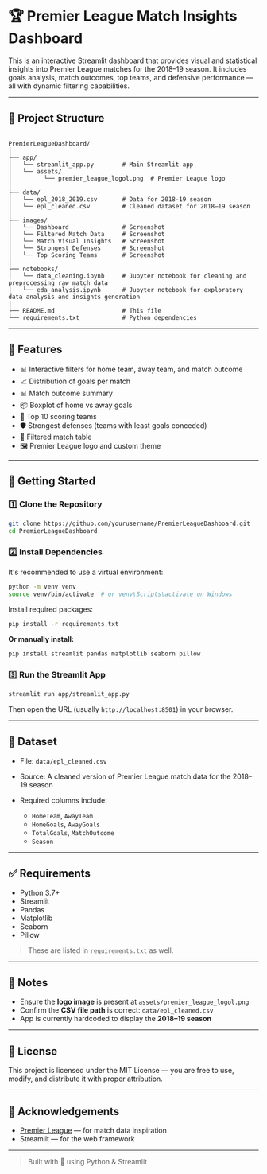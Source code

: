 # 🏆 Premier League Match Insights Dashboard

This is an interactive Streamlit dashboard that provides visual and statistical insights into Premier League matches for the 2018–19 season. It includes goals analysis, match outcomes, top teams, and defensive performance — all with dynamic filtering capabilities.

---

## 📁 Project Structure

```

PremierLeagueDashboard/
│
├── app/
│   └── streamlit_app.py        # Main Streamlit app
│   └── assets/
│         └── premier_league_logol.png  # Premier League logo
│
├── data/
│   └── epl_2018_2019.csv       # Data for 2018-19 season
│   └── epl_cleaned.csv         # Cleaned dataset for 2018–19 season
│
├── images/
│   └── Dashboard               # Screenshot
│   └── Filtered Match Data     # Screenshot
│   └── Match Visual Insights   # Screenshot
│   └── Strongest Defenses      # Screenshot
│   └── Top Scoring Teams       # Screenshot
|
├── notebooks/
│   └── data_cleaning.ipynb     # Jupyter notebook for cleaning and preprocessing raw match data
│   └── eda_analysis.ipynb      # Jupyter notebook for exploratory data analysis and insights generation
|
├── README.md                   # This file
└── requirements.txt            # Python dependencies

````

---

## 🧪 Features

- 📊 Interactive filters for home team, away team, and match outcome
- 📈 Distribution of goals per match
- 📊 Match outcome summary
- 📦 Boxplot of home vs away goals
- 🚀 Top 10 scoring teams
- 🛡️ Strongest defenses (teams with least goals conceded)
- 📑 Filtered match table
- 🖼️ Premier League logo and custom theme

---

## 🚀 Getting Started

### 1️⃣ Clone the Repository

```bash
git clone https://github.com/yourusername/PremierLeagueDashboard.git
cd PremierLeagueDashboard
````

### 2️⃣ Install Dependencies

It's recommended to use a virtual environment:

```bash
python -m venv venv
source venv/bin/activate  # or venv\Scripts\activate on Windows
```

Install required packages:

```bash
pip install -r requirements.txt
```

**Or manually install:**

```bash
pip install streamlit pandas matplotlib seaborn pillow
```

### 3️⃣ Run the Streamlit App

```bash
streamlit run app/streamlit_app.py
```

Then open the URL (usually `http://localhost:8501`) in your browser.

---

## 📂 Dataset

* File: `data/epl_cleaned.csv`
* Source: A cleaned version of Premier League match data for the 2018–19 season
* Required columns include:

  * `HomeTeam`, `AwayTeam`
  * `HomeGoals`, `AwayGoals`
  * `TotalGoals`, `MatchOutcome`
  * `Season`

---

## ✅ Requirements

* Python 3.7+
* Streamlit
* Pandas
* Matplotlib
* Seaborn
* Pillow

> These are listed in `requirements.txt` as well.

---

## 📌 Notes

* Ensure the **logo image** is present at `assets/premier_league_logol.png`
* Confirm the **CSV file path** is correct: `data/epl_cleaned.csv`
* App is currently hardcoded to display the **2018–19 season**

---


## 📄 License

This project is licensed under the MIT License — you are free to use, modify, and distribute it with proper attribution.

---

## 🙌 Acknowledgements

* [Premier League](https://www.premierleague.com/) — for match data inspiration
* Streamlit — for the web framework

---

> Built with 💙 using Python & Streamlit
